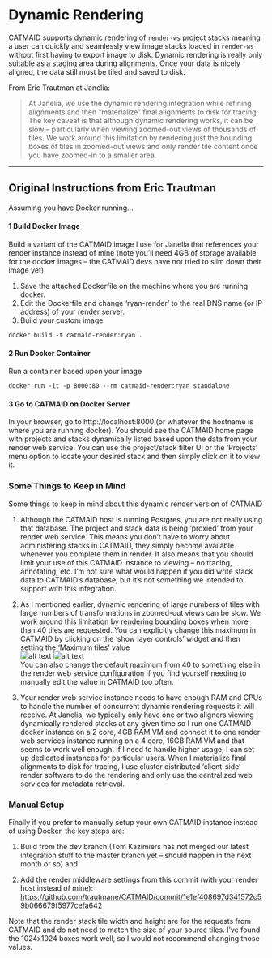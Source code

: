 # Dynamic Rendering
CATMAID supports dynamic rendering of `render-ws` project stacks meaning a user can quickly and seamlessly view image stacks loaded in `render-ws` without first having to export image to disk. Dynamic rendering is really only suitable as a staging area during alignments. Once your data is nicely aligned, the data still must be tiled and saved to disk. 

From Eric Trautman at Janelia:
> At Janelia, we use the dynamic rendering integration while refining alignments and then “materialize” final alignments to disk for tracing. The key caveat is that although dynamic rendering works, it can be slow – particularly when viewing zoomed-out views of thousands of tiles. We work around this limitation by rendering just the bounding boxes of tiles in zoomed-out views and only render tile content once you have zoomed-in to a smaller area.


---
## Original Instructions from Eric Trautman

Assuming you have Docker running...

#### 1 Build Docker Image
Build a variant of the CATMAID image I use for Janelia that references your render instance instead of mine (note you’ll need 4GB of storage available for the docker images – the CATMAID devs have not tried to slim down their image yet)

1. Save the attached Dockerfile on the machine where you are running docker.
2. Edit the Dockerfile and change ‘ryan-render’ to the real DNS name (or IP address) of your render server.
3. Build your custom image
```
docker build -t catmaid-render:ryan .
```

#### 2 Run Docker Container
Run a container based upon your image
```
docker run -it -p 8000:80 --rm catmaid-render:ryan standalone
```

#### 3 Go to CATMAID on Docker Server
In your browser, go to http://localhost:8000  (or whatever the hostname is where you are running docker). You should see the CATMAID home page with projects and stacks dynamically listed based upon the data from your render web service. You can use the project/stack filter UI or the ‘Projects’ menu option to locate your desired stack and then simply click on it to view it.

### Some Things to Keep in Mind
Some things to keep in mind about this dynamic render version of CATMAID

1. Although the CATMAID host is running Postgres, you are not really using that database.  The project and stack data is being ‘proxied’ from your render web service.  This means you don’t have to worry about administering stacks in CATMAID, they simply become available whenever you complete them in render.  It also means that you should limit your use of this CATMAID instance to viewing – no tracing, annotating, etc.  I’m not sure what would happen if you did write stack data to CATMAID’s database, but it’s not something we intended to support with this integration.

2. As I mentioned earlier, dynamic rendering of large numbers of tiles with large numbers of transformations in zoomed-out views can be slow.  We work around this limitation by rendering bounding boxes when more than 40 tiles are requested.  You can explicitly change this maximum in CATMAID by clicking on the ‘show layer controls’ widget and then setting the ‘Maximum tiles’ value  
![alt text]()
![alt text]()  
You can also change the default maximum from 40 to something else in the render web service configuration if you find yourself needing to manually edit the value in CATMAID too often.

3. Your render web service instance needs to have enough RAM and CPUs to handle the number of concurrent dynamic rendering requests it will receive.  At Janelia, we typically only have one or two aligners viewing dynamically rendered stacks at any given time so I run one CATMAID docker instance on a 2 core, 4GB RAM VM and connect it to one render web services instance running on a 4 core, 16GB RAM VM and that seems to work well enough.  If I need to handle higher usage, I can set up dedicated instances for particular users.  When I materialize final alignments to disk for tracing, I use cluster distributed ‘client-side’ render software to do the rendering and only use the centralized web services for metadata retrieval.

### Manual Setup
Finally if you prefer to manually setup your own CATMAID instance instead of using Docker, the key steps are:

1. Build from the dev branch (Tom Kazimiers has not merged our latest integration stuff to the master branch yet – should happen in the next month or so) and

2. Add the render middleware settings from this commit  (with your render host instead of mine):
https://github.com/trautmane/CATMAID/commit/1e1ef408697d341572c59b066679f5977cefa642

Note that the render stack tile width and height are for the requests from CATMAID and do not need to match the size of your source tiles.  I’ve found the 1024x1024 boxes work well, so I would not recommend changing those values.

